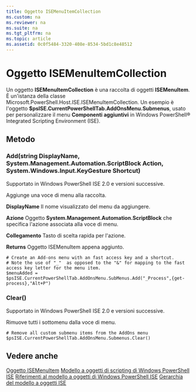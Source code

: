 ```yaml
---
title: Oggetto ISEMenuItemCollection
ms.custom: na
ms.reviewer: na
ms.suite: na
ms.tgt_pltfrm: na
ms.topic: article
ms.assetid: 0c0f5484-3320-408e-8534-5bd1c8e48512
---
```

# Oggetto ISEMenuItemCollection
  Un oggetto **ISEMenuItemCollection** è una raccolta di oggetti **ISEMenuItem**. È un'istanza della classe Microsoft.PowerShell.Host.ISE.ISEMenuItemCollection. Un esempio è l'oggetto **$psISE.CurrentPowerShellTab.AddOnsMenu.Submenus**, usato per personalizzare il menu **Componenti aggiuntivi** in Windows PowerShell® Integrated Scripting Environment (ISE).

## Metodo

### Add(string DisplayName, System.Management.Automation.ScriptBlock Action, System.Windows.Input.KeyGesture Shortcut)
  Supportato in Windows PowerShell ISE 2.0 e versioni successive. 

 Aggiunge una voce di menu alla raccolta.

 **DisplayName**
 Il nome visualizzato del menu da aggiungere.

 **Azione**
 Oggetto **System.Management.Automation.ScriptBlock** che specifica l'azione associata alla voce di menu.

 **Collegamento**
 Tasto di scelta rapida per l'azione.

 **Returns**
 Oggetto ISEMenuItem appena aggiunto.

```
# Create an Add-ons menu with an fast access key and a shortcut.
# Note the use of "_"  as opposed to the "&" for mapping to the fast access key letter for the menu item.
$menuAdded = $psISE.CurrentPowerShellTab.AddOnsMenu.SubMenus.Add("_Process",{get-process},"Alt+P")
```

### Clear()
  Supportato in Windows PowerShell ISE 2.0 e versioni successive. 

 Rimuove tutti i sottomenu dalla voce di menu.

```
# Remove all custom submenu items from the AddOns menu
$psISE.CurrentPowerShellTab.AddOnsMenu.Submenus.Clear()

```

## Vedere anche
 [Oggetto ISEMenuItem](The-ISEMenuItem-Object.md) 
 [Modello a oggetti di scripting di Windows PowerShell ISE](The-Windows-PowerShell-ISE-Scripting-Object-Model.md) 
 [Riferimenti al modello a oggetti di Windows PowerShell ISE](Windows-PowerShell-ISE-Object-Model-Reference.md) 
 [Gerarchia del modello a oggetti ISE](The-ISE-Object-Model-Hierarchy.md)

  


<!--HONumber=May16_HO2-->


